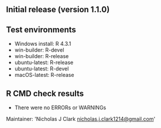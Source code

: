 ## Initial release (version 1.1.0)

## Test environments
* Windows install: R 4.3.1
* win-builder: R-devel
* win-builder: R-release
* ubuntu-latest: R-release
* ubuntu-latest: R-devel
* macOS-latest: R-release

## R CMD check results
* There were no ERRORs or WARNINGs

Maintainer: 'Nicholas J Clark <nicholas.j.clark1214@gmail.com>'
